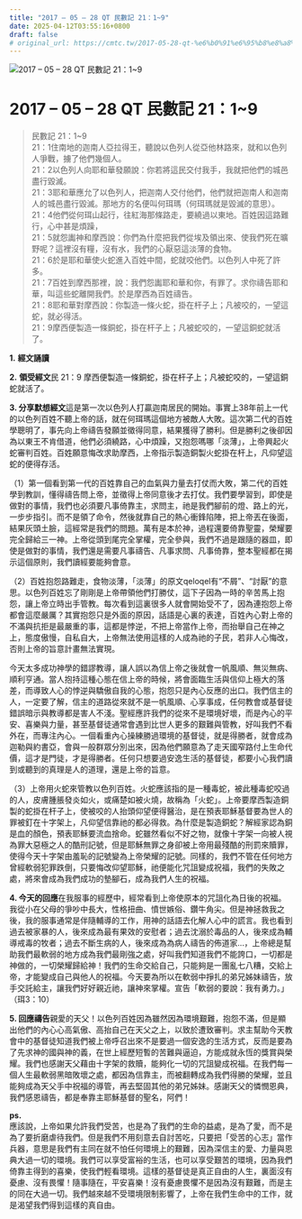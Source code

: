 ```yaml
---
title: "2017 – 05 – 28 QT 民數記 21：1~9"
date: 2025-04-12T03:55:16+0800
draft: false
# original_url: https://cmtc.tw/2017-05-28-qt-%e6%b0%91%e6%95%b8%e8%a8%98-21%ef%bc%9a19
---
```


![2017 – 05 – 28 QT  民數記 21：1\~9](/images/qt.jpg   "2017 – 05 – 28 QT  民數記 21：1\~9")

# 2017 – 05 – 28 QT 民數記 21：1\~9

> 民數記 21：1\~9  
> 21：1住南地的迦南人亞拉得王，聽說以色列人從亞他林路來，就和以色列人爭戰，擄了他們幾個人。  
> 21：2以色列人向耶和華發願說：你若將這民交付我手，我就把他們的城邑盡行毀滅。  
> 21：3耶和華應允了以色列人，把迦南人交付他們，他們就把迦南人和迦南人的城邑盡行毀滅。那地方的名便叫何珥瑪（何珥瑪就是毀滅的意思）。  
> 21：4他們從何珥山起行，往紅海那條路走，要繞過以東地。百姓因這路難行，心中甚是煩躁，  
> 21：5就怨讟神和摩西說：你們為什麼把我們從埃及領出來、使我們死在曠野呢？這裡沒有糧，沒有水，我們的心厭惡這淡薄的食物。  
> 21：6於是耶和華使火蛇進入百姓中間，蛇就咬他們。以色列人中死了許多。  
> 21：7百姓到摩西那裡，說：我們怨讟耶和華和你，有罪了。求你禱告耶和華，叫這些蛇離開我們。於是摩西為百姓禱告。  
> 21：8耶和華對摩西說：你製造一條火蛇，掛在杆子上；凡被咬的，一望這蛇，就必得活。  
> 21：9摩西便製造一條銅蛇，掛在杆子上；凡被蛇咬的，一望這銅蛇就活了。

**1.** **經文誦讀**

**2.** **領受經文**民 21：9 摩西便製造一條銅蛇，掛在杆子上；凡被蛇咬的，一望這銅蛇就活了。

**3. 分享默想經文**這是第一次以色列人打贏迦南居民的開始。事實上38年前上一代的以色列百姓不聽上帝的話，就在何珥瑪這個地方被敵人大敗。這次第二代的百姓學聰明了，事先向上帝禱告發願並徵得同意，結果獲得了勝利。但是勝利之後卻因為以東王不肯借道，他們必須繞路，心中煩躁，又抱怨嗎哪「淡薄」，上帝興起火蛇審判百姓。百姓願意悔改求助摩西，上帝指示製造銅製火蛇掛在杆上，凡仰望這蛇的便得存活。

（1）第一個看到第一代的百姓靠自己的血氣與力量去打仗而大敗，第二代的百姓學到教訓，懂得禱告問上帝，並徵得上帝同意後才去打仗。我們要學習到，即使是做對的事情，我們也必須要凡事倚靠主，求問主，祂是我們腳前的燈、路上的光，一步步指引。而不是領了命令，然後就靠自己的熱心衝鋒陷陣，把上帝丟在後面，結果灰頭土臉，這經常是我們的問題。萬有是本於神，過程還要倚靠聖靈，榮耀要完全歸給三一神。上帝從頭到尾完全掌權，完全參與，我們不過是跟隨的器皿，即使是做對的事情，我們還是需要凡事禱告、凡事求問、凡事倚靠，整本聖經都在揭示這個原則，我們讀經要能夠會意。

（2）百姓抱怨路難走，食物淡薄，「淡薄」的原文qeloqel有“不屑”、“討厭”的意思。以色列百姓忘了剛剛是上帝帶領他們打勝仗，這下子因為一時的辛苦馬上抱怨，讓上帝立時出手管教。每次看到這裏很多人就會開始受不了，因為連抱怨上帝都會這麼嚴厲？其實抱怨只是外面的原因，話語是心裏的表達，百姓內心對上帝的不滿與抗拒是最嚴重的事，這都是悖逆，不把上帝當作上帝，而抬舉自己在神之上，態度傲慢，自私自大，上帝無法使用這樣的人成為祂的子民，若非人心悔改，否則上帝的旨意計畫無法實現。

今天太多成功神學的錯謬教導，讓人誤以為信上帝之後就會一帆風順、無災無病、順利亨通。當人抱持這種心態在信上帝的時候，將會面臨生活與信仰上極大的落差，而導致人心的悖逆與驕傲自我的心態，抱怨只是內心反應的出口。我們信主的人，一定要了解，信主的道路從來就不是一帆風順、心享事成，任何教會或基督徒錯誤暗示與教導都是害人不淺。聖經應許我們的從來不是環境好壞，而是內心的平安、喜樂與力量，甚至基督徒通常會遇到比世人更多的艱難與管教，好叫我們不看外在，而專注內心。一個看重內心操練勝過環境的基督徒，就是得勝者，就會成為迦勒與約書亞，會與一般群眾分別出來，因為他們願意為了走天國窄路付上生命代價，這才是門徒，才是得勝者。任何只想要過安逸生活的基督徒，都要小心我們讀到或聽到的真理是人的道理，還是上帝的旨意。

（3）上帝用火蛇來管教以色列百姓。火蛇應該指的是一種毒蛇，被此種毒蛇咬過的人，皮膚腫脹發炎如火，或痛楚如被火燒，故稱為「火蛇」。上帝要摩西製造銅製的蛇掛在杆子上，使被咬的人抬頭仰望便得醫治，是在預表耶穌基督要為世人的罪被釘在十字架上，凡仰望信靠祂的都必得救。為什麼是製造銅蛇？解經家認為銅是血的顏色，預表耶穌要流血捨命。蛇雖然看似不好之物，就像十字架一向被人視為罪大惡極之人的酷刑記號，但是耶穌無罪之身卻被上帝用最殘酷的刑罰來贖罪，使得今天十字架由羞恥的記號變為上帝榮耀的記號。同樣的，我們不管在任何地方曾經軟弱犯罪跌倒，只要悔改仰望耶穌，祂便能化咒詛變成祝福，我們的失敗之處，將來會成為我們成功的墊腳石，成為我們人生的祝福。

**4. 今天的回應**在我服事的經歷中，經常看到上帝使原本的咒詛化為日後的祝福。我從小在父母的爭吵中長大，性格扭曲、憤世嫉俗、鑽牛角尖。但是神拯救我之後，我的服事通常是伴隨輔導的工作，用神的話語去化解人心中的謊言。我也看到過去被家暴的人，後來成為最有果效的安慰者；過去沈溺於毒品的人，後來成為輔導戒毒的牧者；過去不斷生病的人，後來成為為病人禱告的佈道家…，上帝總是幫助我們最軟弱的地方成為我們最剛強之處，好叫我們知道我們不能誇口，一切都是神做的，一切榮耀歸給神！我們的生命交給自己，只能夠是一團亂七八糟，交給上帝，才能變成自己與他人的祝福。今天要為所以在軟弱中掙扎的弟兄姊妹禱告，放手交託給主，讓我們好好親近祂，讓神來掌權。宣告「軟弱的要說：我有勇力。」（珥3：10）

**5. 回應禱告**親愛的天父！以色列百姓因為雖然因為環境艱難，抱怨不滿，但是顯出他們的內心心高氣傲、高抬自己在天父之上，以致於遭致審判。求主幫助今天教會中的基督徒知道我們被上帝呼召出來不是要過一個安逸的生活方式，反而是要為了先求神的國與神的義，在世上經歷短暫的苦難與逼迫，方能成就永恆的獎賞與榮耀。我們也感謝天父藉由十字架的救贖，能夠化一切的咒詛變成祝福。在我們每一個人生最軟弱黑暗敗壞之處，都因為信靠主，而被翻轉成為我們得勝的榮耀，並且能夠成為天父手中祝福的導管，再去堅固其他的弟兄姊妹。感謝天父的憐憫恩典，我們感恩禱告，都是奉靠主耶穌基督的聖名，阿們！

**ps.**  
應該說，上帝如果允許我們受苦，也是為了我們的生命的益處，是為了愛，而不是為了要折磨虐待我們。但是我們不用刻意去自討苦吃，只要把「受苦的心志」當作兵器，意思是我們有主同在就不怕任何環境上的艱難，因為深信主的愛、力量與恩典大過一切的環境。我們可以享受富裕的生活，也可以享受艱苦的環境，因為我們倚靠主得到的喜樂，使我們輕看環境。這樣的基督徒是真正自由的人生，裏面沒有憂慮、沒有畏懼！隨事隨在，平安喜樂！沒有憂慮畏懼不是因為沒有艱難，而是主的同在大過一切。我們越來越不受環境限制影響了，上帝在我們生命中的工作，就是渴望我們得到這樣的真自由。